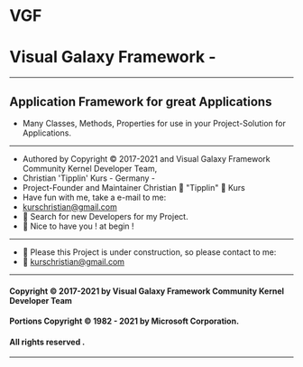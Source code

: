# VGF
# Visual Galaxy Framework -
----
Application Framework for great Applications
----
- Many Classes, Methods, Properties for use in your Project-Solution for Applications.
----
- Authored by Copyright © 2017-2021 and  Visual Galaxy Framework Community Kernel Developer Team,
- Christian 'Tipplin' Kurs - Germany - 
- Project-Founder and Maintainer Christian 🧑 "Tipplin" 🧑 Kurs
- Have fun with me, take a e-mail to me:
- kurschristian@gmail.com
- 🧑 Search for new Developers for my Project.
- 🧑 Nice to have you ! at begin !
----
- 🧑 Please this Project is under construction, so please contact to me:
- 🧑 kurschristian@gmail.com
----
#### Copyright © 2017-2021 by  Visual Galaxy Framework Community Kernel Developer Team
#### Portions Copyright © 1982 - 2021 by Microsoft Corporation.
#### All rights reserved .
---- 
 
